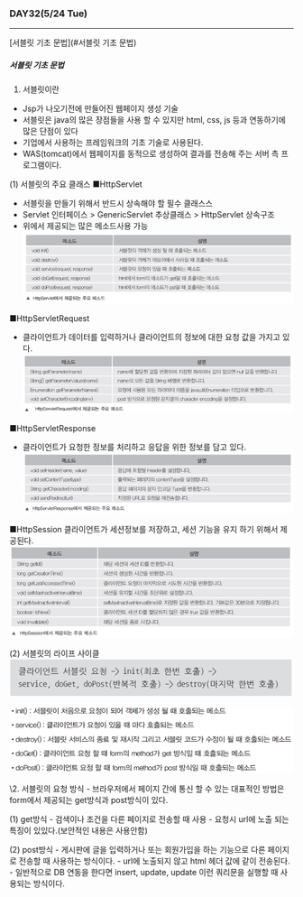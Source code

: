 ### DAY32(5/24 Tue)

---

[서블릿 기초 문법](#서블릿 기초 문법)



##### 서블릿 기초 문법

1. 서블릿이란
- Jsp가 나오기전에 만들어진 웹페이지 생성 기술
- 서블릿은 java의 많은 장점들을 사용 할 수 있지만 html, css, js 등과
 연동하기에 많은 단점이 있다
- 기업에서 사용하는 프레임워크의 기초 기술로 사용된다.
- WAS(tomcat)에서 웹페이지를 동적으로 생성하여 결과를 전송해 주는
 서버 측 프로그램이다.



(1) 서블릿의 주요 클래스
■HttpServlet
- 서블릿을 만들기 위해서 반드시 상속해야 할 필수 클래스스
- Servlet 인터페이스 > GenericServlet 추상클래스 > HttpServlet 상속구조
- 위에서 제공되는 많은 메소드사용 가능
![5](TIL_32.assets/5.jpg)

■HttpServletRequest
- 클라이언트가 데이터를 입력하거나 클라이언트의 정보에 대한 요청 값을 가지고 있다.
![6](TIL_32.assets/6.jpg)

■HttpServletResponse
- 클라이언트가 요청한 정보를 처리하고 응답을 위한 정보를 담고 있다.
![7](TIL_32.assets/7.jpg)

■HttpSession
클라이언트가 세션정보를 저장하고, 세션 기능을 유지 하기 위해서 제공된다.
![8](TIL_32.assets/8.jpg)

(2) 서블릿의 라이프 사이클
![9](TIL_32.assets/9.jpg)

![10](TIL_32.assets/10.jpg)





\2. 서블릿의 요청 방식
\- 브라우저에서 페이지 간에 통신 할 수 있는 대표적인 방법은 form에서 제공되는
 get방식과 post방식이 있다.

(1) get방식
\- 검색이나 조건을 다른 페이지로 전송할 때 사용
\- 요청시 url에 노출 되는 특징이 있있다.(보안적인 내용은 사용안함)



(2) post방식
\- 게시판에 글을 입력하거나 또는 회원가입을 하는 기능으로 다른 페이지로 전송할 때
 사용하는 방식이다.
\- url에 노출되지 않고 html 헤더 값에 같이 전송된다.
\- 일반적으로 DB 연동을 한다면 insert, update, update 이런 쿼리문을 실행할 때 사용되는 방식이다.